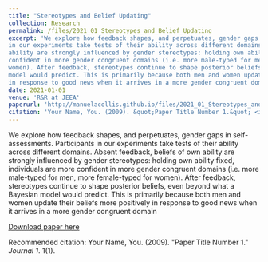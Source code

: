 ```yaml
---
title: "Stereotypes and Belief Updating"
collection: Research
permalink: /files/2021_01_Stereotypes_and_Belief_Updating
excerpt: 'We explore how feedback shapes, and perpetuates, gender gaps in self-assessments. Participants 
in our experiments take tests of their ability across different domains. Absent feedback, beliefs of own 
ability are strongly influenced by gender stereotypes: holding own ability fixed, individuals are more 
confident in more gender congruent domains (i.e. more male-typed for men, more female-typed for 
women). After feedback, stereotypes continue to shape posterior beliefs, even beyond what a Bayesian 
model would predict. This is primarily because both men and women update their beliefs more positively 
in response to good news when it arrives in a more gender congruent domain'
date: 2021-01-01
venue: 'R&R at JEEA'
paperurl: 'http://manuelacollis.github.io/files/2021_01_Stereotypes_and_Belief_Updating.pdf'
citation: 'Your Name, You. (2009). &quot;Paper Title Number 1.&quot; <i>Journal 1</i>. 1(1).'
---
```

We explore how feedback shapes, and perpetuates, gender gaps in self-assessments. Participants 
in our experiments take tests of their ability across different domains. Absent feedback, beliefs of own 
ability are strongly influenced by gender stereotypes: holding own ability fixed, individuals are more 
confident in more gender congruent domains (i.e. more male-typed for men, more female-typed for 
women). After feedback, stereotypes continue to shape posterior beliefs, even beyond what a Bayesian 
model would predict. This is primarily because both men and women update their beliefs more positively 
in response to good news when it arrives in a more gender congruent domain

[Download paper here](http://manuelacollis.github.io/files/2021_01_Stereotypes_and_Belief_Updating.pdf)

Recommended citation: Your Name, You. (2009). "Paper Title Number 1." <i>Journal 1</i>. 1(1).